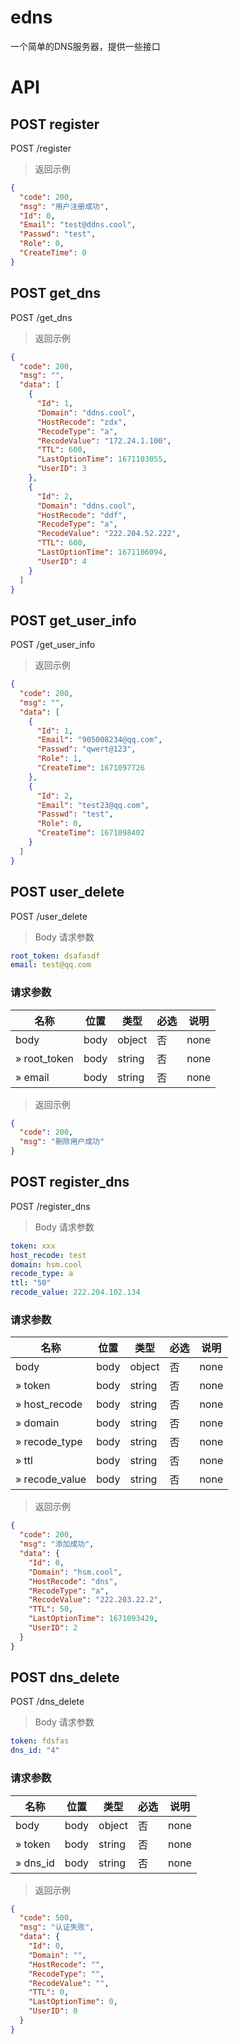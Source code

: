 # edns


一个简单的DNS服务器，提供一些接口


# API

## POST register

POST /register

> 返回示例

```json
{
  "code": 200,
  "msg": "用户注册成功",
  "Id": 0,
  "Email": "test@ddns.cool",
  "Passwd": "test",
  "Role": 0,
  "CreateTime": 0
}
```


## POST get_dns

POST /get_dns

> 返回示例

```json
{
  "code": 200,
  "msg": "",
  "data": [
    {
      "Id": 1,
      "Domain": "ddns.cool",
      "HostRecode": "zdx",
      "RecodeType": "a",
      "RecodeValue": "172.24.1.100",
      "TTL": 600,
      "LastOptionTime": 1671103055,
      "UserID": 3
    },
    {
      "Id": 2,
      "Domain": "ddns.cool",
      "HostRecode": "ddf",
      "RecodeType": "a",
      "RecodeValue": "222.204.52.222",
      "TTL": 600,
      "LastOptionTime": 1671106094,
      "UserID": 4
    }
  ]
}
```



## POST get_user_info

POST /get_user_info

> 返回示例

```json
{
  "code": 200,
  "msg": "",
  "data": [
    {
      "Id": 1,
      "Email": "905008234@qq.com",
      "Passwd": "qwert@123",
      "Role": 1,
      "CreateTime": 1671097726
    },
    {
      "Id": 2,
      "Email": "test23@qq.com",
      "Passwd": "test",
      "Role": 0,
      "CreateTime": 1671098402
    }
  ]
}
```



## POST user_delete

POST /user_delete

> Body 请求参数

```yaml
root_token: dsafasdf
email: test@qq.com

```

### 请求参数

|名称|位置|类型|必选|说明|
|---|---|---|---|---|
|body|body|object| 否 |none|
|» root_token|body|string| 否 |none|
|» email|body|string| 否 |none|

> 返回示例

```json
{
  "code": 200,
  "msg": "删除用户成功"
}
```

## POST register_dns

POST /register_dns

> Body 请求参数

```yaml
token: xxx
host_recode: test
domain: hsm.cool
recode_type: a
ttl: "50"
recode_value: 222.204.102.134
```

### 请求参数

|名称|位置|类型|必选|说明|
|---|---|---|---|---|
|body|body|object| 否 |none|
|» token|body|string| 否 |none|
|» host_recode|body|string| 否 |none|
|» domain|body|string| 否 |none|
|» recode_type|body|string| 否 |none|
|» ttl|body|string| 否 |none|
|» recode_value|body|string| 否 |none|

> 返回示例

```json
{
  "code": 200,
  "msg": "添加成功",
  "data": {
    "Id": 0,
    "Domain": "hsm.cool",
    "HostRecode": "dns",
    "RecodeType": "a",
    "RecodeValue": "222.203.22.2",
    "TTL": 50,
    "LastOptionTime": 1671093429,
    "UserID": 2
  }
}
```



## POST dns_delete

POST /dns_delete

> Body 请求参数

```yaml
token: fdsfas
dns_id: "4"

```

### 请求参数

|名称|位置|类型|必选|说明|
|---|---|---|---|---|
|body|body|object| 否 |none|
|» token|body|string| 否 |none|
|» dns_id|body|string| 否 |none|

> 返回示例

```json
{
  "code": 500,
  "msg": "认证失败",
  "data": {
    "Id": 0,
    "Domain": "",
    "HostRecode": "",
    "RecodeType": "",
    "RecodeValue": "",
    "TTL": 0,
    "LastOptionTime": 0,
    "UserID": 0
  }
}
```
